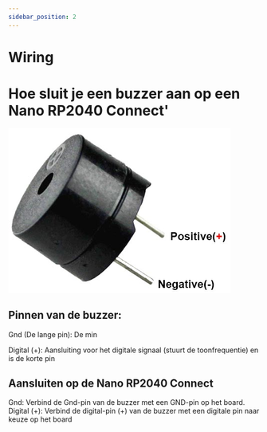 ```yaml
---
sidebar_position: 2
---
```

# Wiring

# Hoe sluit je een buzzer aan op een Nano RP2040 Connect'

![buzzer_pinnen](doc_buzzer_uitleg.png)

## Pinnen van de buzzer:
Gnd (De lange pin): De min

Digital (+): Aansluiting voor het digitale signaal (stuurt de toonfrequentie) en is de korte pin

## Aansluiten op de Nano RP2040 Connect
Gnd: Verbind de Gnd-pin van de buzzer met een GND-pin op het board.
Digital (+): Verbind de digital-pin (+) van de buzzer met een digitale pin naar keuze op het board